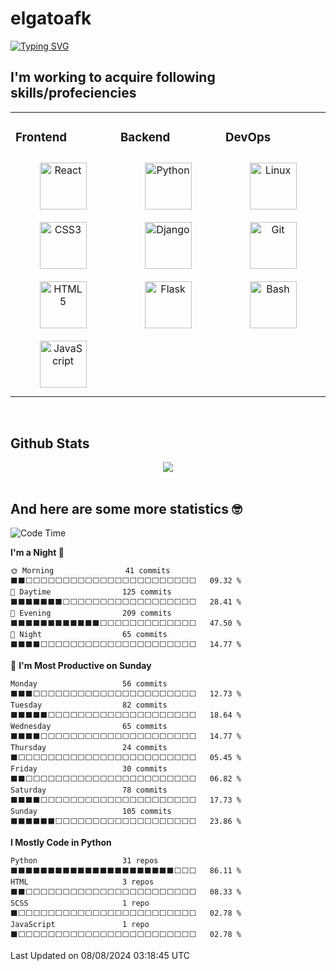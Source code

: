 # elgatoafk

<div><a href="https://git.io/typing-svg"><img src="https://readme-typing-svg.demolab.com?font=Fira+Code&pause=1000&color=714EF7&multiline=true&random=false&width=435&height=55&lines=%F0%9F%99%8B%E2%80%8D%E2%99%80%EF%B8%8FHi%2C+I'm+Olena!;I'm+learning+Python+%F0%9F%90%8D" alt="Typing SVG" /></a></div>

## I'm working to acquire following skills/profeciencies
<table><tr><td valign="top" width="33%">



### Frontend  
<div align="center">  
<a href="https://reactjs.org/" target="_blank"><img style="margin: 10px" src="https://profilinator.rishav.dev/skills-assets/react-original-wordmark.svg" alt="React" height="75" /></a>  
<a href="https://www.w3schools.com/css/" target="_blank"><img style="margin: 10px" src="https://profilinator.rishav.dev/skills-assets/css3-original-wordmark.svg" alt="CSS3" height="75" /></a>  
<a href="https://en.wikipedia.org/wiki/HTML5" target="_blank"><img style="margin: 10px" src="https://profilinator.rishav.dev/skills-assets/html5-original-wordmark.svg" alt="HTML5" height="75" /></a>  
<a href="https://www.javascript.com/" target="_blank"><img style="margin: 10px" src="https://profilinator.rishav.dev/skills-assets/javascript-original.svg" alt="JavaScript" height="75" /></a>  
</div>

</td><td valign="top" width="33%">



### Backend  
<div align="center">  
<a href="https://www.python.org/" target="_blank"><img style="margin: 10px" src="https://profilinator.rishav.dev/skills-assets/python-original.svg" alt="Python" height="75" /></a>  
<a href="https://www.djangoproject.com/" target="_blank"><img style="margin: 10px" src="https://profilinator.rishav.dev/skills-assets/django-original.svg" alt="Django" height="75" /></a>  
<a href="https://flask.palletsprojects.com/" target="_blank"><img style="margin: 10px" src="https://profilinator.rishav.dev/skills-assets/flask.png" alt="Flask" height="75" /></a>  
</div>

</td><td valign="top" width="33%">



### DevOps  
<div align="center">  
<a href="https://www.linux.org/" target="_blank"><img style="margin: 10px" src="https://profilinator.rishav.dev/skills-assets/linux-original.svg" alt="Linux" height="75" /></a>  
<a href="https://github.com/" target="_blank"><img style="margin: 10px" src="https://profilinator.rishav.dev/skills-assets/git-scm-icon.svg" alt="Git" height="75" /></a>  
<a href="https://www.gnu.org/software/bash/" target="_blank"><img style="margin: 10px" src="https://profilinator.rishav.dev/skills-assets/gnu_bash-icon.svg" alt="Bash" height="75" /></a>  
</div>

</td></tr></table>  

<br/>  


## Github Stats  
<div align="center"><img src="https://github-readme-stats.vercel.app/api?username=elgatoafk&show_icons=true&count_private=true&hide_border=true&theme=dracula&hide_rank=true" align="center" /></div>  

<br/>  

## And here are some more statistics 🤓  
<!--START_SECTION:waka-->
![Code Time](http://img.shields.io/badge/Code%20Time-799%20hrs%2038%20mins-blue)

**I'm a Night 🦉** 

```text
🌞 Morning                41 commits          ⬛⬛⬜⬜⬜⬜⬜⬜⬜⬜⬜⬜⬜⬜⬜⬜⬜⬜⬜⬜⬜⬜⬜⬜⬜   09.32 % 
🌆 Daytime                125 commits         ⬛⬛⬛⬛⬛⬛⬛⬜⬜⬜⬜⬜⬜⬜⬜⬜⬜⬜⬜⬜⬜⬜⬜⬜⬜   28.41 % 
🌃 Evening                209 commits         ⬛⬛⬛⬛⬛⬛⬛⬛⬛⬛⬛⬛⬜⬜⬜⬜⬜⬜⬜⬜⬜⬜⬜⬜⬜   47.50 % 
🌙 Night                  65 commits          ⬛⬛⬛⬛⬜⬜⬜⬜⬜⬜⬜⬜⬜⬜⬜⬜⬜⬜⬜⬜⬜⬜⬜⬜⬜   14.77 % 
```
📅 **I'm Most Productive on Sunday** 

```text
Monday                   56 commits          ⬛⬛⬛⬜⬜⬜⬜⬜⬜⬜⬜⬜⬜⬜⬜⬜⬜⬜⬜⬜⬜⬜⬜⬜⬜   12.73 % 
Tuesday                  82 commits          ⬛⬛⬛⬛⬛⬜⬜⬜⬜⬜⬜⬜⬜⬜⬜⬜⬜⬜⬜⬜⬜⬜⬜⬜⬜   18.64 % 
Wednesday                65 commits          ⬛⬛⬛⬛⬜⬜⬜⬜⬜⬜⬜⬜⬜⬜⬜⬜⬜⬜⬜⬜⬜⬜⬜⬜⬜   14.77 % 
Thursday                 24 commits          ⬛⬜⬜⬜⬜⬜⬜⬜⬜⬜⬜⬜⬜⬜⬜⬜⬜⬜⬜⬜⬜⬜⬜⬜⬜   05.45 % 
Friday                   30 commits          ⬛⬛⬜⬜⬜⬜⬜⬜⬜⬜⬜⬜⬜⬜⬜⬜⬜⬜⬜⬜⬜⬜⬜⬜⬜   06.82 % 
Saturday                 78 commits          ⬛⬛⬛⬛⬜⬜⬜⬜⬜⬜⬜⬜⬜⬜⬜⬜⬜⬜⬜⬜⬜⬜⬜⬜⬜   17.73 % 
Sunday                   105 commits         ⬛⬛⬛⬛⬛⬛⬜⬜⬜⬜⬜⬜⬜⬜⬜⬜⬜⬜⬜⬜⬜⬜⬜⬜⬜   23.86 % 
```


**I Mostly Code in Python** 

```text
Python                   31 repos            ⬛⬛⬛⬛⬛⬛⬛⬛⬛⬛⬛⬛⬛⬛⬛⬛⬛⬛⬛⬛⬛⬛⬜⬜⬜   86.11 % 
HTML                     3 repos             ⬛⬛⬜⬜⬜⬜⬜⬜⬜⬜⬜⬜⬜⬜⬜⬜⬜⬜⬜⬜⬜⬜⬜⬜⬜   08.33 % 
SCSS                     1 repo              ⬛⬜⬜⬜⬜⬜⬜⬜⬜⬜⬜⬜⬜⬜⬜⬜⬜⬜⬜⬜⬜⬜⬜⬜⬜   02.78 % 
JavaScript               1 repo              ⬛⬜⬜⬜⬜⬜⬜⬜⬜⬜⬜⬜⬜⬜⬜⬜⬜⬜⬜⬜⬜⬜⬜⬜⬜   02.78 % 
```




 Last Updated on 08/08/2024 03:18:45 UTC
<!--END_SECTION:waka-->

